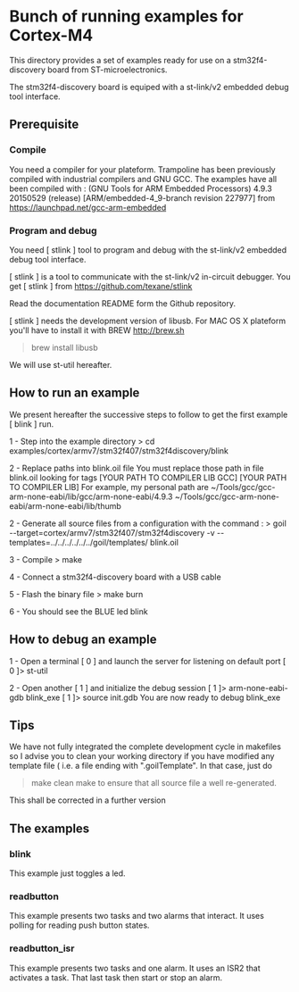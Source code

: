 # Bunch of running examples for Cortex-M4

This directory provides a set of examples ready for use on a 
stm32f4-discovery board from ST-microelectronics.

The stm32f4-discovery board is equiped with a st-link/v2 embedded debug tool interface.

## Prerequisite

### Compile

You need a compiler for your plateform.
Trampoline has been previously compiled with industrial compilers and GNU GCC.
The examples have all been compiled with :
(GNU Tools for ARM Embedded Processors) 4.9.3 20150529 (release) [ARM/embedded-4_9-branch revision 227977]
from https://launchpad.net/gcc-arm-embedded

### Program and debug
 
You need [ stlink ] tool to program and debug with the st-link/v2 embedded debug tool interface.

[ stlink ] is a tool to communicate with the st-link/v2 in-circuit debugger.
You get [ stlink ] from 
https://github.com/texane/stlink

Read the documentation README form the Github repository.

[ stlink ] needs the development version of libusb.
For MAC OS X plateform you'll have to install it with BREW
http://brew.sh

> brew install libusb

We will use st-util hereafter.

## How to run an example

We present hereafter the successive steps to follow to get the first example [ blink ] run.

1 - Step into the example directory
    > cd examples/cortex/armv7/stm32f407/stm32f4discovery/blink 

2 - Replace paths into blink.oil file
   You must replace those path in file blink.oil looking for tags
    [YOUR PATH TO COMPILER LIB GCC]
    [YOUR PATH TO COMPILER LIB]
    For example, my personal path are
    ~/Tools/gcc/gcc-arm-none-eabi/lib/gcc/arm-none-eabi/4.9.3
    ~/Tools/gcc/gcc-arm-none-eabi/arm-none-eabi/lib/thumb

2 - Generate all source files from a configuration with the command :
    > goil --target=cortex/armv7/stm32f407/stm32f4discovery -v --templates=../../../../../../goil/templates/ blink.oil

3 - Compile
    > make

4 - Connect a stm32f4-discovery board with a USB cable

5 - Flash the binary file
    > make burn 

6 - You should see the BLUE led blink 

## How to debug an example

1 - Open a terminal [ 0 ] and launch the server for listening on default port 
    [ 0 ]> st-util
    
2 - Open another [ 1 ] and initialize the debug session
    [ 1 ]> arm-none-eabi-gdb blink_exe
    [ 1 ]> source init.gdb
You are now ready to debug blink_exe

## Tips

We have not fully integrated the complete development cycle in makefiles so I advise you to clean your working directory 
if you have modified any template file ( i.e. a file ending with ".goilTemplate".
In that case, just do
> make clean
> make
to ensure that all source file a well re-generated.

This shall be corrected in a further version

## The examples

### blink

This example just toggles a led.

### readbutton

This example presents two tasks and two alarms that interact.
It uses polling for reading push button states.

### readbutton_isr

This example presents two tasks and one alarm.
It uses an ISR2 that activates a task. That last task then start or stop an alarm.
